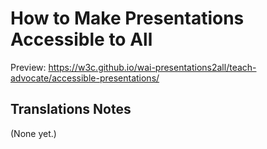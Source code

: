 # How to Make Presentations Accessible to All

Preview: https://w3c.github.io/wai-presentations2all/teach-advocate/accessible-presentations/

## Translations Notes

(None yet.)
